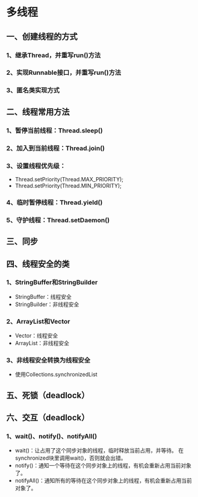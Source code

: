 # 多线程

## 一、创建线程的方式
### 1、继承Thread，并重写run()方法
### 2、实现Runnable接口，并重写run()方法
### 3、匿名类实现方式

## 二、线程常用方法
### 1、暂停当前线程：Thread.sleep()
### 2、加入到当前线程：Thread.join()
### 3、设置线程优先级：
* Thread.setPriority(Thread.MAX_PRIORITY);
* Thread.setPriority(Thread.MIN_PRIORITY);
### 4、临时暂停线程：Thread.yield()
### 5、守护线程：Thread.setDaemon()

## 三、同步

## 四、线程安全的类
### 1、StringBuffer和StringBuilder
* StringBuffer：线程安全
* StringBuilder：非线程安全
### 2、ArrayList和Vector
* Vector：线程安全
* ArrayList：非线程安全
### 3、非线程安全转换为线程安全
* 使用Collections.synchronizedList

## 五、死锁（deadlock）

## 六、交互（deadlock）
### 1、wait()、notify()、notifyAll()
* wait()：让占用了这个同步对象的线程，临时释放当前占用，并等待。 在synchronized块里调用wait()，否则就会出错。
* notify()：通知一个等待在这个同步对象上的线程，有机会重新占用当前对象了。
* notifyAll()：通知所有的等待在这个同步对象上的线程，有机会重新占用当前对象了。
